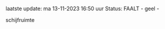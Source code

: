 laatste update: 
ma 13-11-2023 16:50   uur 
Status: FAALT - geel - 
<div class="service Y">schijfruimte</div>
